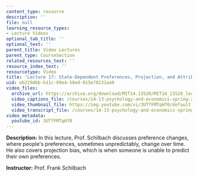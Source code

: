 ```yaml
---
content_type: resource
description: ''
file: null
learning_resource_types:
- Lecture Videos
optional_tab_title: ''
optional_text: ''
parent_title: Video Lectures
parent_type: CourseSection
related_resources_text: ''
resource_index_text: ''
resourcetype: Video
title: 'Lecture 17: State-Dependent Preferences, Projection, and Attribution Bias'
uid: eb2294bb-b11c-09e4-58ed-015e78131aa9
video_files:
  archive_url: https://archive.org/download/MIT14.13S20/MIT14_13S20_lec17_300k.mp4
  video_captions_file: /courses/14-13-psychology-and-economics-spring-2020/cdf4a6bdadff53d291f472749883d9aa_3UTfFMTqH70.vtt
  video_thumbnail_file: https://img.youtube.com/vi/3UTfFMTqH70/default.jpg
  video_transcript_file: /courses/14-13-psychology-and-economics-spring-2020/0475cfe3aa7a19653e8ee6ef02e948f7_3UTfFMTqH70.pdf
video_metadata:
  youtube_id: 3UTfFMTqH70
---
```


**Description:** In this lecture, Prof. Schilbach discusses preference changes, where people's preferences, sometimes unpredictably, change over time. He also covers projection bias, which is when someone is unable to predict their own preferences.

**Instructor:** Prof. Frank Schilbach